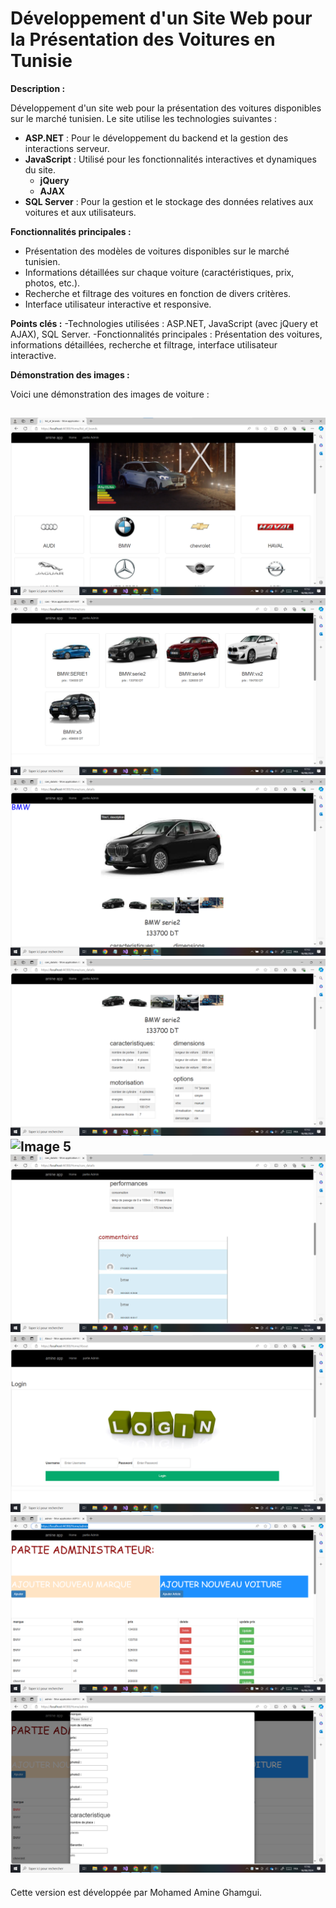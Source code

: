# Développement d'un Site Web pour la Présentation des Voitures en Tunisie

**Description :**

Développement d'un site web pour la présentation des voitures disponibles sur le marché tunisien. Le site utilise les technologies suivantes :

- **ASP.NET** : Pour le développement du backend et la gestion des interactions serveur.
- **JavaScript** : Utilisé pour les fonctionnalités interactives et dynamiques du site.
  - **jQuery** 
  - **AJAX** 
- **SQL Server** : Pour la gestion et le stockage des données relatives aux voitures et aux utilisateurs.

**Fonctionnalités principales :**

- Présentation des modèles de voitures disponibles sur le marché tunisien.
- Informations détaillées sur chaque voiture (caractéristiques, prix, photos, etc.).
- Recherche et filtrage des voitures en fonction de divers critères.
- Interface utilisateur interactive et responsive.

**Points clés :**
-Technologies utilisées : ASP.NET, JavaScript (avec jQuery et AJAX), SQL Server.
-Fonctionnalités principales : Présentation des voitures, informations détaillées, recherche et filtrage, interface utilisateur interactive.

**Démonstration des images :**

Voici une démonstration des images de voiture :

![Image 1](1.png)
![Image 2](2.png)
![Image 3](3.png)
![Image 4](4.png)
![Image 5](5.png)
![Image 6](6.png)
![Image 7](7.png)
![Image 8](8.png)
![Image 9](9.png)
---
Cette version est développée par Mohamed Amine Ghamgui.
